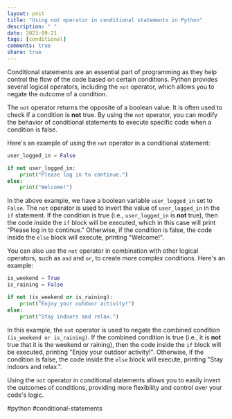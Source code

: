 ```yaml
---
layout: post
title: "Using not operator in conditional statements in Python"
description: " "
date: 2023-09-21
tags: [conditional]
comments: true
share: true
---
```


Conditional statements are an essential part of programming as they help control the flow of the code based on certain conditions. Python provides several logical operators, including the `not` operator, which allows you to negate the outcome of a condition.

The `not` operator returns the opposite of a boolean value. It is often used to check if a condition is **not** true. By using the `not` operator, you can modify the behavior of conditional statements to execute specific code when a condition is false.

Here's an example of using the `not` operator in a conditional statement:

```python
user_logged_in = False

if not user_logged_in:
    print("Please log in to continue.")
else:
    print("Welcome!")
```

In the above example, we have a boolean variable `user_logged_in` set to `False`. The `not` operator is used to invert the value of `user_logged_in` in the `if` statement. If the condition is true (i.e., `user_logged_in` is **not** true), then the code inside the `if` block will be executed, which in this case will print "Please log in to continue." Otherwise, if the condition is false, the code inside the `else` block will execute, printing "Welcome!".

You can also use the `not` operator in combination with other logical operators, such as `and` and `or`, to create more complex conditions. Here's an example:

```python
is_weekend = True
is_raining = False

if not (is_weekend or is_raining):
    print("Enjoy your outdoor activity!")
else:
    print("Stay indoors and relax.")
```

In this example, the `not` operator is used to negate the combined condition `(is_weekend or is_raining)`. If the combined condition is true (i.e., it is **not** true that it is the weekend or raining), then the code inside the `if` block will be executed, printing "Enjoy your outdoor activity!". Otherwise, if the condition is false, the code inside the `else` block will execute, printing "Stay indoors and relax.".

Using the `not` operator in conditional statements allows you to easily invert the outcomes of conditions, providing more flexibility and control over your code's logic.

#python #conditional-statements
